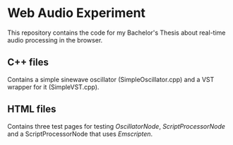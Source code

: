 # Web Audio Experiment
This repository contains the code for my Bachelor's Thesis about real-time audio processing in the browser.

## C++ files
Contains a simple sinewave oscillator (SimpleOscillator.cpp) and a VST wrapper for it (SimpleVST.cpp).

## HTML files
Contains three test pages for testing *OscillatorNode*, *ScriptProcessorNode* and a ScriptProcessorNode that uses *Emscripten*.

